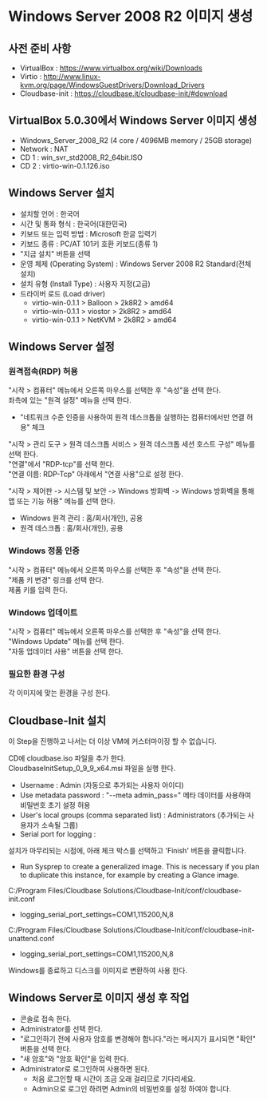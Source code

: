# Windows Server 2008 R2 이미지 생성

## 사전 준비 사항

* VirtualBox : https://www.virtualbox.org/wiki/Downloads
* Virtio : http://www.linux-kvm.org/page/WindowsGuestDrivers/Download_Drivers
* Cloudbase-init : https://cloudbase.it/cloudbase-init/#download

## VirtualBox 5.0.30에서 Windows Server 이미지 생성

* Windows_Server_2008_R2 (4 core / 4096MB memory / 25GB storage)
* Network : NAT
* CD 1 : win_svr_std2008_R2_64bit.ISO
* CD 2 : virtio-win-0.1.126.iso

## Windows Server 설치

* 설치할 언어 : 한국어
* 시간 및 통화 형식 : 한국어(대한민국)
* 키보드 또는 입력 방법 : Microsoft 한글 입력기
* 키보드 종류 : PC/AT 101키 호환 키보드(종류 1)
* "지금 설치" 버튼을 선택
* 운영 체제 (Operating System) : Windows Server 2008 R2 Standard(전체 설치)
* 설치 유형 (Install Type) : 사용자 지정(고급)
* 드라이버 로드 (Load driver)
  * virtio-win-0.1.1 > Balloon > 2k8R2 > amd64
  * virtio-win-0.1.1 > viostor > 2k8R2 > amd64
  * virtio-win-0.1.1 > NetKVM > 2k8R2 > amd64

## Windows Server 설정

### 원격접속(RDP) 허용

"시작 > 컴퓨터" 메뉴에서 오른쪽 마우스를 선택한 후 "속성"을 선택 한다.  
좌측에 있는 "원격 설정" 메뉴을 선택 한다.  
* "네트워크 수준 인증을 사용하여 원격 데스크톱을 실행하는 컴퓨터에서만 연결 허용" 체크  
 
 
"시작 > 관리 도구 > 원격 데스크톱 서비스 > 원격 데스크톱 세션 호스트 구성" 메뉴를 선택 한다.  
"연결"에서 "RDP-tcp"를 선택 한다.  
"연결 이름: RDP-Tcp" 아래에서 "연결 사용"으로 설정 한다.  
 
 
"시작 > 제어판 -> 시스템 및 보안 -> Windows 방화벽 -> Windows 방화벽을 통해 앱 또는 기능 허용" 메뉴를 선택 한다.  
* Windows 원격 관리 : 홈/회사(개인), 공용  
* 원격 데스크톱 : 홈/회사(개인), 공용  

### Windows 정품 인증

"시작 > 컴퓨터" 메뉴에서 오른쪽 마우스를 선택한 후 "속성"을 선택 한다.  
"제품 키 변경" 링크를 선택 한다.  
제품 키를 입력 한다.

### Windows 업데이트

"시작 > 컴퓨터" 메뉴에서 오른쪽 마우스를 선택한 후 "속성"을 선택 한다.  
"Windows Update" 메뉴를 선택 한다.  
"자동 업데이터 사용" 버튼을 선택 한다.  

### 필요한 환경 구성

각 이미지에 맞는 환경을 구성 한다.

##  Cloudbase-Init 설치

이 Step을 진행하고 나서는 더 이상 VM에 커스터마이징 할 수 없습니다.  

CD에 cloudbase.iso 파일을 추가 한다.  
CloudbaseInitSetup_0_9_9_x64.msi 파일을 실행 한다.  
* Username : Admin (자동으로 추가되는 사용자 아이디)
* Use metadata password : "--meta admin_pass=" 메타 데이터를 사용하여 비밀번호 초기 설정 허용
* User's local groups (comma separated list) : Administrators (추가되는 사용자가 소속될 그룹)
* Serial port for logging :

설치가 마무리되는 시점에, 아래 체크 박스를 선택하고 'Finish' 버튼을 클릭합니다.  
* Run Sysprep to create a generalized image. This is necessary if you plan to duplicate this instance, for example by creating a Glance image.

C:/Program Files/Cloudbase Solutions/Cloudbase-Init/conf/cloudbase-init.conf  
* logging_serial_port_settings=COM1,115200,N,8

C:/Program Files/Cloudbase Solutions/Cloudbase-Init/conf/cloudbase-init-unattend.conf  
* logging_serial_port_settings=COM1,115200,N,8

Windows를 종료하고 디스크를 이미지로 변환하여 사용 한다.

## Windows Server로 이미지 생성 후 작업

* 콘솔로 접속 한다.
* Administrator를 선택 한다.
* "로그인하기 전에 사용자 암호를 변경해야 합니다."라는 메시지가 표시되면 "확인" 버튼을 선택 한다.
* "새 암호"와 "암호 확인"을 입력 한다.
* Administrator로 로그인하여 사용하면 된다.
  * 처음 로그인할 때 시간이 조금 오래 걸리므로 기다리세요.
  * Admin으로 로그인 하려면 Admin의 비밀번호를 설정 하여야 합니다.

